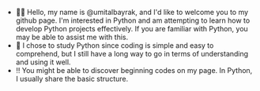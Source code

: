 - :tipping_hand_man: Hello, my name is @umitalbayrak, and I'd like to welcome you to my github page.
I'm interested in Python and am attempting to learn how to develop Python projects effectively.
If you are familiar with Python, you may be able to assist me with this.
- :trident: I chose to study Python since coding is simple and easy to comprehend, but I still have a long way to go in terms of understanding and using it well. 
- :bangbang: You might be able to discover beginning codes on my page.
In Python, I usually share the basic structure. 
<!---
albayrakumit/albayrakumit is a ✨ special ✨ repository because its `README.md` (this file) appears on your GitHub profile.
You can click the Preview link to take a look at your changes.
--->
